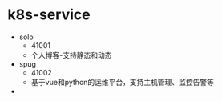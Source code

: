 # k8s-service

- solo
  -  41001
  - 个人博客-支持静态和动态
- spug
  -  41002
  - 基于vue和python的运维平台，支持主机管理、监控告警等
-  